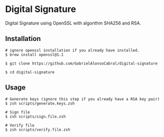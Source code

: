 # Digital Signature
Digital Signature using OpenSSL with algorithm SHA256 and RSA.

## Installation

```
# ignore openssl installation if you already have installed.
$ brew install openssl@1.1

$ git clone https://github.com/GabrielAlonsoCabral/digital-signature

$ cd digital-signature
```

## Usage

```
# Generate keys (ignore this step if you already have a RSA key pair)
$ zsh scripts/generate.keys.zsh

# Sign file
$ zsh scripts/sign.file.zsh

# Verify file
$ zsh scripts/verify.file.zsh
```
